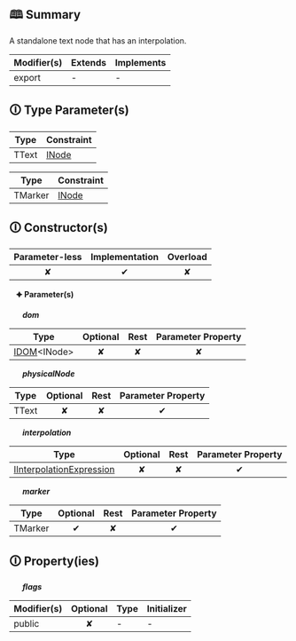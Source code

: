 ## &#128366; Summary

A standalone text node that has an interpolation.

| Modifier(s)                            | Extends                      | Implements                                    |
|----------------------------------------|------------------------------|-----------------------------------------------|
| export | - | - |

## &#128712; Type Parameter(s)

| Type  | Constraint                                                                           |
| ----- | ------------------------------------------------------------------------------------ |
| TText | [INode](https://hamedfathi.gitbook.io/aurelia-2-doc-api/runtime/interface/dom/inode) |

| Type    | Constraint                                                                           |
| ------- | ------------------------------------------------------------------------------------ |
| TMarker | [INode](https://hamedfathi.gitbook.io/aurelia-2-doc-api/runtime/interface/dom/inode) |

## &#128712; Constructor(s)

| Parameter-less                         | Implementation                          | Overload                          |
|:--------------------------------------:|:---------------------------------------:|:---------------------------------:|
| ✘ | ✔ | ✘ |

&nbsp;&nbsp; **&#128966; Parameter(s)**

&nbsp;&nbsp;&nbsp;&nbsp;&nbsp; _**dom**_

| Type                        | Optional                           | Rest                          | Parameter Property                          |
|-----------------------------|:----------------------------------:|:-----------------------------:|:-------------------------------------------:|
| [IDOM](https://hamedfathi.gitbook.io/aurelia-2-doc-api/runtime/variable/dom/idom)&lt;INode&gt; | ✘  | ✘ | ✘ |

&nbsp;&nbsp;&nbsp;&nbsp;&nbsp; _**physicalNode**_

| Type                        | Optional                           | Rest                          | Parameter Property                          |
|-----------------------------|:----------------------------------:|:-----------------------------:|:-------------------------------------------:|
| TText | ✘  | ✘ | ✔ |

&nbsp;&nbsp;&nbsp;&nbsp;&nbsp; _**interpolation**_

| Type                        | Optional                           | Rest                          | Parameter Property                          |
|-----------------------------|:----------------------------------:|:-----------------------------:|:-------------------------------------------:|
| [IInterpolationExpression](https://hamedfathi.gitbook.io/aurelia-2-doc-api/runtime/interface/ast/iinterpolationexpression) | ✘  | ✘ | ✔ |

&nbsp;&nbsp;&nbsp;&nbsp;&nbsp; _**marker**_

| Type                        | Optional                           | Rest                          | Parameter Property                          |
|-----------------------------|:----------------------------------:|:-----------------------------:|:-------------------------------------------:|
| TMarker | ✔  | ✘ | ✔ |

## &#128712; Property(ies)

&nbsp;&nbsp;&nbsp;&nbsp;&nbsp; _**flags**_

| Modifier(s)                               | Optional                           | Type                        | Initializer                       |
|-------------------------------------------|:----------------------------------:|-----------------------------|-----------------------------------|
| public | ✘ | - | - |